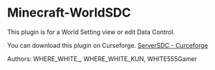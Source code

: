 # Minecraft-WorldSDC
This plugin is for a World Setting view or edit Data Control.

You can download this plugin on Curseforge.
[ServerSDC - Curceforge](https://www.curseforge.com/minecraft/bukkit-plugins/worldsdc)



Authors:
  WHERE_WHITE_, WHERE_WHITE_KUN, WHITE555Gamer
